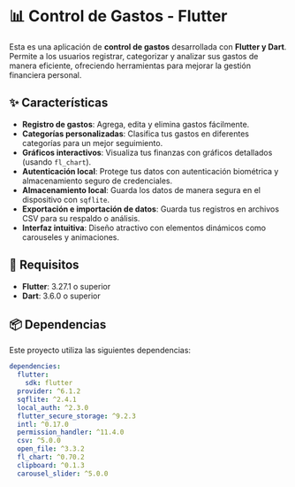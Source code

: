 # 📊 Control de Gastos - Flutter

Esta es una aplicación de **control de gastos** desarrollada con **Flutter y Dart**. Permite a los usuarios registrar, categorizar y analizar sus gastos de manera eficiente, ofreciendo herramientas para mejorar la gestión financiera personal.

## ✨ Características

- **Registro de gastos**: Agrega, edita y elimina gastos fácilmente.
- **Categorías personalizadas**: Clasifica tus gastos en diferentes categorías para un mejor seguimiento.
- **Gráficos interactivos**: Visualiza tus finanzas con gráficos detallados (usando `fl_chart`).
- **Autenticación local**: Protege tus datos con autenticación biométrica y almacenamiento seguro de credenciales.
- **Almacenamiento local**: Guarda los datos de manera segura en el dispositivo con `sqflite`.
- **Exportación e importación de datos**: Guarda tus registros en archivos CSV para su respaldo o análisis.
- **Interfaz intuitiva**: Diseño atractivo con elementos dinámicos como carouseles y animaciones.

## 🚀 Requisitos

- **Flutter**: 3.27.1 o superior
- **Dart**: 3.6.0 o superior

## 📦 Dependencias

Este proyecto utiliza las siguientes dependencias:

```yaml
dependencies:
  flutter:
    sdk: flutter
  provider: ^6.1.2
  sqflite: ^2.4.1
  local_auth: ^2.3.0
  flutter_secure_storage: ^9.2.3
  intl: ^0.17.0
  permission_handler: ^11.4.0
  csv: ^5.0.0
  open_file: ^3.3.2
  fl_chart: ^0.70.2
  clipboard: ^0.1.3
  carousel_slider: ^5.0.0
```
